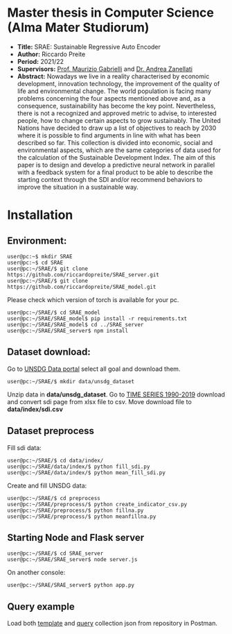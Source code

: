 # Master thesis in Computer Science (Alma Mater Studiorum)

- **Title:** SRAE: Sustainable Regressive Auto Encoder
- **Author:** Riccardo Preite
- **Period:** 2021/22
- **Supervisors:** [Prof. Maurizio Gabrielli](https://www.unibo.it/sitoweb/maurizio.gabbrielli) and [Dr. Andrea Zanellati](https://www.unibo.it/sitoweb/andrea.zanellati2)
- **Abstract:** Nowadays we live in a reality characterised by economic development, innovation
technology, the improvement of the quality of life and environmental change.  The world population is facing many
problems concerning the four aspects mentioned above and, as a consequence,
sustainability has become the key point. Nevertheless, there is not a recognized and approved metric to
advise, to interested people, how to change certain aspects to grow sustainably. The United Nations have
decided to draw up a list of objectives to reach by 2030 where it is possible to find arguments in line with
what has been described so far. This collection is divided into economic, social and environmental aspects,
which are the same categories of data used for the calculation of the Sustainable Development Index. The aim of this paper is to design and develop a predictive neural network in parallel with a feedback system for a final product to be able to describe the starting context through the SDI
and/or recommend behaviors to improve the situation in a sustainable way.


# Installation

## Environment:
 
 ```console
user@pc:~$ mkdir SRAE
user@pc:~$ cd SRAE
user@pc:~/SRAE/$ git clone https://github.com/riccardopreite/SRAE_server.git
user@pc:~/SRAE/$ git clone https://github.com/riccardopreite/SRAE_model.git
```
Please check which version of torch is available for your pc.
```console
user@pc:~/SRAE/$ cd SRAE_model
user@pc:~/SRAE/SRAE_model$ pip install -r requirements.txt
user@pc:~/SRAE/SRAE_model$ cd ../SRAE_server
user@pc:~/SRAE/SRAE_server$ npm install
```

## Dataset download:

Go to [UNSDG Data portal](https://unstats.un.org/sdgs/dataportal/analytics/GlobalRegionalTrends) select all goal and download them.
```console
user@pc:~/SRAE/$ mkdir data/unsdg_dataset
```
Unzip data in **data/unsdg_dataset**.
Go to [TIME SERIES 1990-2019](https://www.sustainabledevelopmentindex.org/time-series) download and convert sdi page from xlsx file to csv. Move download file to **data/index/sdi.csv**

## Dataset preprocess

Fill sdi data:
```console
user@pc:~/SRAE/$ cd data/index/
user@pc:~/SRAE/data/index/$ python fill_sdi.py
user@pc:~/SRAE/data/index/$ python mean_fill_sdi.py
```
Create and fill UNSDG data:
```console
user@pc:~/SRAE/$ cd preprocess
user@pc:~/SRAE/preprocess/$ python create_indicator_csv.py
user@pc:~/SRAE/preprocess/$ python fillna.py
user@pc:~/SRAE/preprocess/$ python meanfillna.py
```
## Starting Node and Flask server

```console
user@pc:~/SRAE/$ cd SRAE_server
user@pc:~/SRAE/SRAE_server$ node server.js
```
On another console:
```console
user@pc:~/SRAE/SRAE_server$ python app.py
```

## Query example
Load both [template](https://github.com/riccardopreite/SRAE_model/blob/main/template.postman_collection.json) and [query](https://github.com/riccardopreite/SRAE_model/blob/main/query.postman_collection.json) collection json from repository in Postman.
